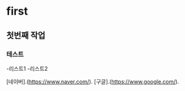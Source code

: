 # first
## 첫번째 작업
### 테스트
-리스트1
-리스트2

[네이버].(https://www.naver.com/).
[구글].(https://www.google.com/).
